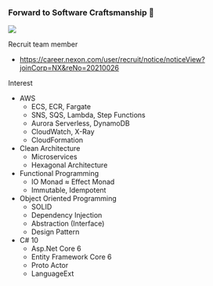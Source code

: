 ### Forward to Software Craftsmanship 👋

![](https://github-readme-stats.vercel.app/api?username=seungyongshim&show_icons=true)

Recruit team member
- https://career.nexon.com/user/recruit/notice/noticeView?joinCorp=NX&reNo=20210026

Interest
- AWS
   - ECS, ECR, Fargate
   - SNS, SQS, Lambda, Step Functions
   - Aurora Serverless, DynamoDB
   - CloudWatch, X-Ray
   - CloudFormation
- Clean Architecture
   - Microservices
   - Hexagonal Architecture
- Functional Programming
   - IO Monad ≈ Effect Monad
   - Immutable, Idempotent
- Object Oriented Programming
   - SOLID
   - Dependency Injection
   - Abstraction (Interface)
   - Design Pattern
- C# 10
   - Asp.Net Core 6
   - Entity Framework Core 6
   - Proto Actor
   - LanguageExt

